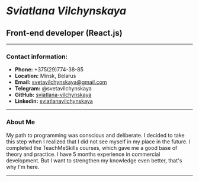 # _Sviatlana Vilchynskaya_

## **Front-end developer (React.js)**

---

### **Contact information:**

- **Phone:** +375(29)774-38-85
- **Location:** Minsk, Belarus
- **Email:** svetavilchynskaya@gmail.com
- **Telegram:** @svetavilchynskaya
- **GitHub:** [sviatlana-vilchynskaya](https://github.com/sviatlana-vilchynskaya)
- **Linkedin:** [sviatlanavilchynskaya](https://www.linkedin.com/in/sviatlanavilchynskaya/)

---

### **About Me**

My path to programming was conscious and deliberate. I decided to take this step when I realized that I did not see myself in my place in the future. I completed the TeachMeSkills courses, which gave me a good base of theory and practice. I have 5 months experience in commercial development. But I want to strengthen my knowledge even better, that's why I'm here.

---
